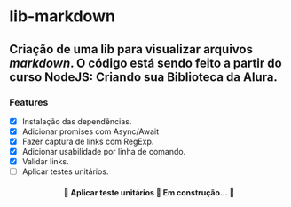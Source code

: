 # lib-markdown

## Criação de uma lib para visualizar arquivos _markdown_. O código está sendo feito a partir do curso **NodeJS: Criando sua Biblioteca** da **Alura**.

### Features

- [x] Instalação das dependências.
- [x] Adicionar promises com Async/Await
- [x] Fazer captura de links com RegExp.
- [x] Adicionar usabilidade por linha de comando.
- [x] Validar links.
- [ ] Aplicar testes unitários.

<h4 align="center"> 
	🚧  Aplicar teste unitários 🚀 Em construção...  🚧
</h4>
